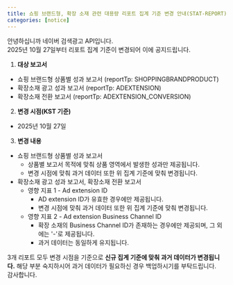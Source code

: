 ```yaml
---
title: 쇼핑 브랜드형, 확장 소재 관련 대용량 리포트 집계 기준 변경 안내(STAT-REPORT)
categories: [notice]
---
```


안녕하십니까 네이버 검색광고 API입니다.<br>
2025년 10월 27일부터 리포트 집계 기준이 변경되어 이에 공지드립니다. <br>

1. **대상 보고서** <br>
- 쇼핑 브랜드형 상품별 성과 보고서 (reportTp: SHOPPINGBRANDPRODUCT)
- 확장소재 광고 성과 보고서 (reportTp: ADEXTENSION)
- 확장소재 전환 보고서 (reportTp: ADEXTENSION_CONVERSION)

2.  **변경 시점(KST 기준)** <br>
- 2025년 10월 27일

3. **변경 내용**<br>
  - 쇼핑 브랜드형 상품별 성과 보고서<br>
    * 상품별 보고서 목적에 맞춰 상품 영역에서 발생한 성과만 제공됩니다.<br>
    * 변경 시점에 맞춰 과거 데이터 또한 위 집계 기준에 맞춰 변경됩니다.<br>
  - 확장소재 광고 성과 보고서, 확장소재 전환 보고서<br>
    * 영향 지표 1 - Ad extension ID<br>
      * AD extension ID가 유효한 경우에만 제공됩니다.<br>
      * 변경 시점에 맞춰 과거 데이터 또한 위 집계 기준에 맞춰 변경됩니다.<br>
    * 영향 지표 2 - Ad extension Business Channel ID<br>
      * 확장 소재의 Business Channel ID가 존재하는 경우에만 제공되며, 그 외에는 '-'로 제공됩니다.<br>
      * 과거 데이터는 동일하게 유지됩니다. <br>

3개 리포트 모두 변경 시점을 기준으로 **신규 집계 기준에 맞춰 과거 데이터가 변경됩니다.** 해당 부분 숙지하시어 과거 데이터가 필요하신 경우 백업하시기를 부탁드립니다.<br>
감사합니다.<br>
<br>

